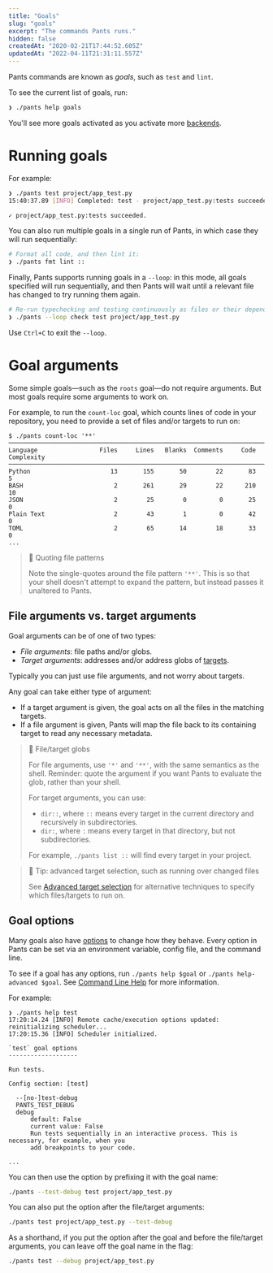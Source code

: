 ```yaml
---
title: "Goals"
slug: "goals"
excerpt: "The commands Pants runs."
hidden: false
createdAt: "2020-02-21T17:44:52.605Z"
updatedAt: "2022-04-11T21:31:11.557Z"
---
```

Pants commands are known as _goals_, such as `test` and `lint`.

To see the current list of goals, run:

```bash
❯ ./pants help goals
```

You'll see more goals activated as you activate more [backends](doc:enabling-backends).

Running goals
=============

For example:

```bash
❯ ./pants test project/app_test.py
15:40:37.89 [INFO] Completed: test - project/app_test.py:tests succeeded.

✓ project/app_test.py:tests succeeded.
```

You can also run multiple goals in a single run of Pants, in which case they will run sequentially:

```bash
# Format all code, and then lint it:
❯ ./pants fmt lint ::
```

Finally, Pants supports running goals in a `--loop`: in this mode, all goals specified will run sequentially, and then Pants will wait until a relevant file has changed to try running them again.

```bash
# Re-run typechecking and testing continuously as files or their dependencies change:
❯ ./pants --loop check test project/app_test.py
```

Use `Ctrl+C` to exit the `--loop`.

Goal arguments
==============

Some simple goals—such as the `roots` goal—do not require arguments. But most goals require some arguments to work on. 

For example, to run the `count-loc` goal, which counts lines of code in your repository, you need to provide a set of files and/or targets to run on:

```text Shell
$ ./pants count-loc '**'
───────────────────────────────────────────────────────────────────────────────
Language                 Files     Lines   Blanks  Comments     Code Complexity
───────────────────────────────────────────────────────────────────────────────
Python                      13       155       50        22       83          5
BASH                         2       261       29        22      210         10
JSON                         2        25        0         0       25          0
Plain Text                   2        43        1         0       42          0
TOML                         2        65       14        18       33          0
...
```

> 📘 Quoting file patterns
> 
> Note the single-quotes around the file pattern `'**'`. This is so that your shell doesn't attempt to expand the pattern, but instead passes it unaltered to Pants.

File arguments vs. target arguments
-----------------------------------

Goal arguments can be of one of two types:

- _File arguments_: file paths and/or globs.
- _Target arguments_: addresses and/or address globs of [targets](doc:targets).

Typically you can just use file arguments, and not worry about targets.

Any goal can take either type of argument: 

- If a target argument is given, the goal acts on all the files in the matching targets.
- If a file argument is given, Pants will map the file back to its containing target to read any necessary metadata. 

> 📘 File/target globs
> 
> For file arguments, use `'*'` and `'**'`, with the same semantics as the shell. Reminder: quote the argument if you want Pants to evaluate the glob, rather than your shell.
> 
> For target arguments, you can use:
> 
> - `dir::`, where `::` means every target in the current directory and recursively in subdirectories.
> - `dir:`, where `:` means every target in that directory, but not subdirectories.
> 
> For example, `./pants list ::` will find every target in your project.

> 📘 Tip: advanced target selection, such as running over changed files
> 
> See [Advanced target selection](doc:advanced-target-selection) for alternative techniques to specify which files/targets to run on.

Goal options
------------

Many goals also have [options](doc:options) to change how they behave. Every option in Pants can be set via an environment variable, config file, and the command line.

To see if a goal has any options, run `./pants help $goal` or `./pants help-advanced $goal`. See [Command Line Help](doc:getting-help) for more information.

For example:

```
❯ ./pants help test
17:20:14.24 [INFO] Remote cache/execution options updated: reinitializing scheduler...
17:20:15.36 [INFO] Scheduler initialized.

`test` goal options
-------------------

Run tests.

Config section: [test]

  --[no-]test-debug
  PANTS_TEST_DEBUG
  debug
      default: False
      current value: False
      Run tests sequentially in an interactive process. This is necessary, for example, when you
      add breakpoints to your code.

...
```

You can then use the option by prefixing it with the goal name:

```bash
./pants --test-debug test project/app_test.py
```

You can also put the option after the file/target arguments:

```bash
./pants test project/app_test.py --test-debug
```

As a shorthand, if you put the option after the goal and before the file/target arguments, you can leave off the goal name in the flag:

```bash
./pants test --debug project/app_test.py
```
